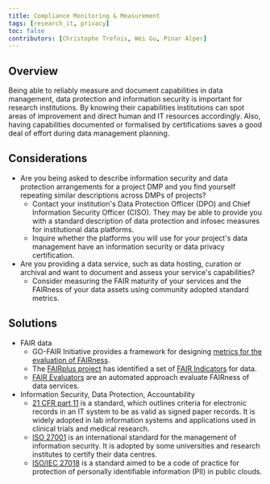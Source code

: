 ```yaml
---
title: Compliance Monitoring & Measurement
tags: [research_it, privacy] 
toc: false
contributors: [Christophe Trefois, Wei Gu, Pinar Alper]
---
```


## Overview

Being able to reliably measure and document capabilities in data management, data protection and information security is important for research institutions.
By knowing their capabilities institutions can spot areas of improvement and direct human and IT resources accordingly. Also, having capabilities documented or formalised by certifications saves a good deal of effort during data management planning.


## Considerations

* Are you being asked to describe information security and data protection arrangements for a project DMP and you find yourself repeating similar descriptions across DMPs of projects?
  *  Contact your institution's Data Protection Officer (DPO) and Chief Information Security Officer (CISO). They may be able to provide you with a standard description of data protection and infosec measures for institutional data platforms.
  *  Inquire whether the platforms you will use for your project's data management have an information security or data privacy certification.
* Are you providing a data service, such as data hosting, curation or archival and want to document and assess your service's capabilities?  
  *  Consider measuring the FAIR maturity of your services and the FAIRness of your data assets using community adopted standard metrics.


## Solutions

* FAIR data
  *  GO-FAIR Initiative provides a framework for designing [metrics for the evaluation of FAIRness](https://www.go-fair.org/2017/12/11/metrics-evaluation-fairness/).
  *  The [FAIRplus project](https://fairplus.github.io/cookbook-dev/intro)  has identified a set of [FAIR Indicators](https://zenodo.org/record/3909563#.X8ABpi-ZNTY) for data. 
  *  [FAIR Evaluators](https://fairsharing.github.io/FAIR-Evaluator-FrontEnd/#!/evaluations) are an automated approach evaluate FAIRness of data services. 
* Information Security, Data Protection, Accountability
  *  [21 CFR part 11](https://www.fda.gov/regulatory-information/search-fda-guidance-documents/part-11-electronic-records-electronic-signatures-scope-and-application) is a standard, which outlines criteria for electronic records in an IT system to be as valid as signed paper
records. It is widely adopted in lab information systems and applications used in clinical trials and medical research.
  *  [ISO 27001](https://www.iso.org/isoiec-27001-information-security.html) is an international standard for the management of information security. It is adopted by some universities and research institutes to certify their data centres. 
  *  [ISO/IEC 27018](http://data-reuse.eu/wp-content/uploads/2017/02/ISO-Standards.pdf) is a standard aimed to be a code of practice for protection of personally identifiable information (PII) in public clouds.
